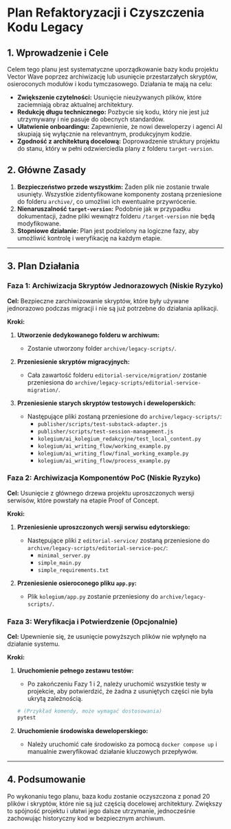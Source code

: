 # Plan Refaktoryzacji i Czyszczenia Kodu Legacy

## 1. Wprowadzenie i Cele

Celem tego planu jest systematyczne uporządkowanie bazy kodu projektu Vector Wave poprzez archiwizację lub usunięcie przestarzałych skryptów, osieroconych modułów i kodu tymczasowego. Działania te mają na celu:
- **Zwiększenie czytelności:** Usunięcie nieużywanych plików, które zaciemniają obraz aktualnej architektury.
- **Redukcję długu technicznego:** Pozbycie się kodu, który nie jest już utrzymywany i nie pasuje do obecnych standardów.
- **Ułatwienie onboardingu:** Zapewnienie, że nowi deweloperzy i agenci AI skupiają się wyłącznie na relevantnym, produkcyjnym kodzie.
- **Zgodność z architekturą docelową:** Doprowadzenie struktury projektu do stanu, który w pełni odzwierciedla plany z folderu `target-version`.

## 2. Główne Zasady

1.  **Bezpieczeństwo przede wszystkim:** Żaden plik nie zostanie trwale usunięty. Wszystkie zidentyfikowane komponenty zostaną przeniesione do folderu `archive/`, co umożliwi ich ewentualne przywrócenie.
2.  **Nienaruszalność `target-version`:** Podobnie jak w przypadku dokumentacji, żadne pliki wewnątrz folderu `/target-version` nie będą modyfikowane.
3.  **Stopniowe działanie:** Plan jest podzielony na logiczne fazy, aby umożliwić kontrolę i weryfikację na każdym etapie.

---

## 3. Plan Działania

### Faza 1: Archiwizacja Skryptów Jednorazowych (Niskie Ryzyko)

**Cel:** Bezpieczne zarchiwizowanie skryptów, które były używane jednorazowo podczas migracji i nie są już potrzebne do działania aplikacji.

**Kroki:**

1.  **Utworzenie dedykowanego folderu w archiwum:**
    -   Zostanie utworzony folder `archive/legacy-scripts/`.

2.  **Przeniesienie skryptów migracyjnych:**
    -   Cała zawartość folderu `editorial-service/migration/` zostanie przeniesiona do `archive/legacy-scripts/editorial-service-migration/`.

3.  **Przeniesienie starych skryptów testowych i deweloperskich:**
    -   Następujące pliki zostaną przeniesione do `archive/legacy-scripts/`:
        -   `publisher/scripts/test-substack-adapter.js`
        -   `publisher/scripts/test-session-management.js`
        -   `kolegium/ai_kolegium_redakcyjne/test_local_content.py`
        -   `kolegium/ai_writing_flow/working_example.py`
        -   `kolegium/ai_writing_flow/final_working_example.py`
        -   `kolegium/ai_writing_flow/process_example.py`

### Faza 2: Archiwizacja Komponentów PoC (Niskie Ryzyko)

**Cel:** Usunięcie z głównego drzewa projektu uproszczonych wersji serwisów, które powstały na etapie Proof of Concept.

**Kroki:**

1.  **Przeniesienie uproszczonych wersji serwisu edytorskiego:**
    -   Następujące pliki z `editorial-service/` zostaną przeniesione do `archive/legacy-scripts/editorial-service-poc/`:
        -   `minimal_server.py`
        -   `simple_main.py`
        -   `simple_requirements.txt`

2.  **Przeniesienie osieroconego pliku `app.py`:**
    -   Plik `kolegium/app.py` zostanie przeniesiony do `archive/legacy-scripts/`.

### Faza 3: Weryfikacja i Potwierdzenie (Opcjonalnie)

**Cel:** Upewnienie się, że usunięcie powyższych plików nie wpłynęło na działanie systemu.

**Kroki:**

1.  **Uruchomienie pełnego zestawu testów:**
    -   Po zakończeniu Fazy 1 i 2, należy uruchomić wszystkie testy w projekcie, aby potwierdzić, że żadna z usuniętych części nie była ukrytą zależnością.
    ```bash
    # (Przykład komendy, może wymagać dostosowania)
    pytest
    ```

2.  **Uruchomienie środowiska deweloperskiego:**
    -   Należy uruchomić całe środowisko za pomocą `docker compose up` i manualnie zweryfikować działanie kluczowych przepływów.

---

## 4. Podsumowanie

Po wykonaniu tego planu, baza kodu zostanie oczyszczona z ponad 20 plików i skryptów, które nie są już częścią docelowej architektury. Zwiększy to spójność projektu i ułatwi jego dalsze utrzymanie, jednocześnie zachowując historyczny kod w bezpiecznym archiwum.
